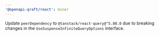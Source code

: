 ```yaml
---
'@openapi-qraft/react': minor
---
```


Update `peerDependency` to `@tanstack/react-query@^5.80.0` due to breaking changes in the `UseSuspenseInfiniteQueryOptions` interface.
